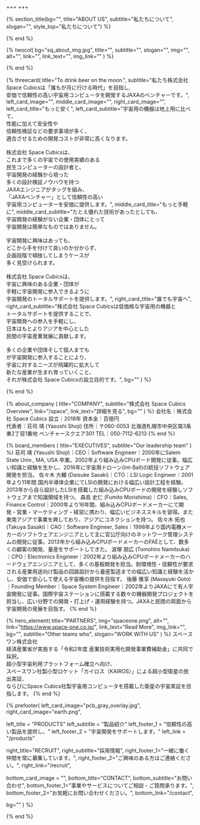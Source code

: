 +++
+++

{% section_title(bg="", title="ABOUT US", subtitle="私たちについて", slogan="", style_top="私たちについて") %}
<!--display element -->
{% end %}

{% twocol(
  bg="sq_about_img.jpg",
  title="",
  subtitle="",
  slogan="",
  img="",
  alt="",
  link="",
  link_text="",
  img_link=""
) %}
<!-- no text -->
{% end %}

{% threecard(
  title="To drink beer on the moon.",
  subtitle="私たち株式会社 Space Cubicsは「誰もが月に行ける時代」を目指し,<br>安価で信頼性の高い宇宙用コンピュータを開発するJAXAのベンチャーです。",
  left_card_image="",
  middle_card_image="",
  right_card_image="",
  left_card_title="もっと安く",
  left_card_subtitle="宇宙用の機器は地上用に比べて、<br>性能に加えて安全性や<br>信頼性検証などの要求事項が多く、<br>適合させるための開発コストが非常に高くなります。<br><br>株式会社 Space Cubicsは、<br>これまで多くの宇宙での使用実績のある<br>民生コンピューターの設計者と、<br>宇宙開発の経験から培った<br>多くの設計検証ノウハウを持つ<br>JAXAエンジニアがタッグを組み、<br>「JAXAベンチャー」として信頼性の高い<br>宇宙用コンピューターを安価に提供します。",
  middle_card_title="もっと手軽に",
  middle_card_subtitle="たとえ優れた技術があったとしても、<br>宇宙開発の経験がない企業・団体にとって<br>宇宙開発は簡単なものではありません。<br><br>宇宙開発に興味はあっても、<br>どこから手を付けて良いのか分からず、<br>企画段階で頓挫してしまうケースが<br>多く見受けられます。<br><br>株式会社 Space Cubicsは、<br>宇宙に興味のある企業・団体が<br>手軽に宇宙開発に参入できるように<br>宇宙開発のトータルサポートを提供します。",
  right_card_title="誰でも宇宙へ",
  right_card_subtitle="株式会社 Space Cubicsは低価格な宇宙用の機器と<br>トータルサポートを提供することで、<br>宇宙開発への参入を手軽にし、<br>日本はもとよりアジアを中心とした<br>民間の宇宙産業発展に貢献します。<br><br>多くの企業や団体そして個人までも<br>が宇宙開発に参入することにより、<br>宇宙に対するニーズが飛躍的に拡大して<br>新たな産業が生まれ育っていくこと、<br>それが株式会社 Space Cubicsの設立目的です。",
  bg=""
) %}
<!--display element -->
{% end %}

{% about_company (
  title="COMPANY",
  subtitle="株式会社 Space Cubics Overview",
  link="/space",
  link_text="詳細を見る",
  bg=""
) %}
会社名｜株式会社 Space Cubics
設立｜2018年
資本金｜百億円  
代表者｜荘司 靖 (Yasushi Shoji) 
住所｜〒060-0053 北海道札幌市中央区南3条東2丁目1番地 ベンチャースクエア301 
TEL｜050-7112-6213 
{% end %}

{% board_members (
  title="EXECUTIVES",
  subtitle="Our leadership team"
) %}
荘司 靖 (Yasushi Shoji)｜CEO｜Software Engineer｜2000年にSalem State Univ., MA, USA 卒業。2002年より組み込みCPUボード開発に従事。幅広い知識と経験を生かし、2016年に宇宙用ドローン(Int-Ball)の統括ソフトウェア開発を担当。
佐々木 大輔 (Daisuke Sasaki)｜CTO｜LSI Logic Engineer｜2001年より11年間 国内半導体企業にてLSIの開発における幅広い設計工程を経験。2013年から自ら設計したLSIを搭載した組み込みCPUボードの開発を経験しソフトウェアまで知識領域を持つ。
森島 史仁 (Fumito Morishima)｜CFO｜Sales, Finance Control｜2000年より16年間、組み込みCPUボードメーカーにて開発・営業・マーケティング・経営に携わり、幅広いビジネススキルを習得。また東南アジアで事業を興しており、アジアにコネクションを持つ。
佐々木 拓也 (Takuya Sasaki)｜CAO｜Software Engineer, Sales｜1998年より国内電機メーカーのソフトウェアエンジニアとして主に官公庁向けのネットワーク管理システムの開発に従事。2013年から組み込みCPUボードメーカーのFAEとして、数多くの顧客の開発、量産をサポートしてきた。
波塚 朋広 (Tomohiro Namitsuka)｜CPO｜Electronics Engineer｜2002年より組み込みCPUボードメーカーのハードウェアエンジニアとして、多くの基板開発を担当。耐環境性・信頼性が要求される産業用途向け製品の回路設計から量産製造までの幅広い知識と経験を活かし、安価で安心して使える宇宙機の提供を目指す。
後藤 雅享 (Masayuki Goto)｜Founding Member｜Space System Engineer｜2002年よりJAXAにて有人宇宙開発に従事。国際宇宙ステーションに搭載する数々の機器開発プロジェクトを担当し、広い分野での開発・打上げ・運用経験を持つ。JAXAと民間の両面から宇宙開発の発展を目指す。
{% end %}

{% hero_element(
  title="PARTNERS",
  img="spaceone.png",
  alt="",
  link="https://www.space-one.co.jp/",
  link_text="Read More",
  img_link="",
  bg="",
  subtitle="Other teams who",
  slogan="WORK WITH US"
) %}
スペースワン株式会社
<br>経済産業省が実施する「令和2年度 産業技術実用化開発事業費補助金」に共同で採択。
<br>超小型宇宙利用プラットフォーム確立へ向け、
<br>スペースワン社製小型ロケット「カイロス（KAIROS）」による超小型衛星の放出実証、
<br>ならびにSpace Cubics社製宇宙用コンピュータを搭載した衛星の宇宙実証を目指します。
{% end %}

{% prefooter(
  left_card_image="pcb_gray_overlay.jpg", 
  right_card_image="earth.png",

  left_title = "PRODUCTS"
  left_subtitle = "製品紹介"
  left_footer_1 = "信頼性の高い製品を提供し、"
  left_footer_2 = "宇宙開発をサポートします。"
  left_link = "/products"

  right_title="RECRUIT",
  right_subtitle="採用情報",
  right_footer_1="一緒に働く仲間を常に募集しています。",
  right_footer_2="ご興味のある方はご連絡ください。",
  right_link="/recruit",

  bottom_card_image = "<!--display element -->",
  bottom_title="CONTACT",
  bottom_subtitle="お問い合わせ",
  bottom_footer_1="事業やサービスについてご相談・ご質問承ります。",
  bottom_footer_2="お気軽にお問い合わせください。",
  bottom_link="/contact",

  bg=""
) %}
<!--display element -->
{% end %}
